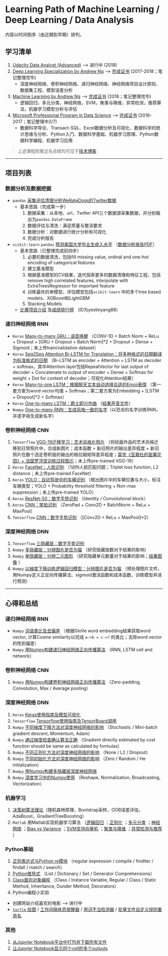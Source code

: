 # Learning Path of Machine Learning / Deep Learning / Data Analysis
内容以时间倒序（由近期到早期）排列。

## 学习清单

1. [Udacity Data Analyst (Advanced)](https://cn.udacity.com/course/data-analyst-nanodegree--nd002-cn-advanced) --> 进行中 (2018)
2. [Deep Learning Specialization by Andrew Ng](https://www.coursera.org/specializations/deep-learning) --> [完成证书](https://www.coursera.org/account/accomplishments/specialization/certificate/MAJJ6QCYCYTX)  (2017-2018；笔记整理完毕)
   - 深度神经网络、卷积神经网络、递归神经网络、神经网络项目设计原则、数据集工程、模型误差分析
3. [Machine Learning by Andrew Ng](https://www.coursera.org/learn/machine-learning/) --> [完成证书](https://www.coursera.org/account/accomplishments/certificate/A4DF5DYNZENU) (2018；笔记整理完毕)
   - 逻辑回归，多元分类，神经网络，SVM，聚类与降维，异常检测，推荐算法，机器学习模型分析与评估
4. [Microsoft Professional Program in Data Science](https://www.edx.org/microsoft-professional-program-data-science) --> [完成证书](https://academy.microsoft.com/en-us/certificates/7539ddd1-5a3a-4bfe-9c0b-a2ed2bb42b8f/) (2016-2017；笔记整理中2/7)
   - 数据科学导论、Transact-SQL、Excel数据分析及可视化、数据科学的统计思维与分析、Python入门、数据科学基础、机器学习原理、Python数据科学编程、机器学习应用

> 上述课程的笔记与总结均可见于[技术博客](https://yestinyang.github.io/) 

------

## 项目列表

### 数据分析及数据挖掘

- `pandas` [采集评估清理分析WeRateDogs的Twitter数据](https://github.com/YestinYang/Learning-Path/blob/master/Projects/WeRateDogs/wrangle_act.ipynb) 
  - 基本思路（完成第一步）
    1. 数据采集：从本地、url、Twitter API三个数据源采集数据，并分别输出为`pandas.DataFrame` 
    2. 数据评估与清洗：满足质量与整洁要求
    3. 数据分析：对数据进行统计分析和可视化
    4. 完成分析报告
- `scikit-learn` `pandas` [预测美国大学毕业生收入水平](https://github.com/YestinYang/Learning-Path/blob/master/Projects/MS_Predict%20Student%20Earnings/Predict_Student_Earnings.ipynb) （[数据分析报告PDF](https://github.com/YestinYang/Learning-Path/blob/master/Projects/MS_Predict%20Student%20Earnings/Analysis%20of%20Student%20Earnings.pdf)）
  - 基本思路（已整理完成前四步）
    1. 必要的数据清洗，包括fill missing value, ordinal and one-hot encoding of categorical features
    2. 建立基准模型
    3. 根据基准模型的CV结果，迭代探索更多的数据清理和特征工程，包括remove high correlated features, interpolate with ExtraTreesRegressor for important feature
    4. 训练最优的单模型，评估模型包括`scikit-learn` 中的多个tree based models、XGBoost和LightGBM
    5. Stacking Models
  - [比赛项目介绍](https://datasciencecapstone.org/competitions/2/student-earnings/page/6/) 及[成绩排行榜](https://datasciencecapstone.org/competitions/2/student-earnings/leaderboard/) （ID为yestinyang88）

### 递归神经网络 RNN

- `Keras` [Many-to-many GRU：语音唤醒](https://github.com/YestinYang/Learning-Path/blob/master/Projects/Trigger%20word%20detection/Trigger%20word%20detection%20-%20v1.ipynb)  （CONV-1D + Batch Norm + ReLu + Dropout + [GRU + Dropout + Batch Norm]*2 + Dropout + Dense + Sigmoid；未上传train/validation dataset）
- `Keras` [Seq2Seq Attention Bi-LSTM for Translation：将多种格式的日期翻译为标准格式的日期](https://github.com/YestinYang/Learning-Path/blob/master/Projects/Machine%20Translation/Neural%20machine%20translation%20with%20attention%20-%20v3.ipynb) （Bi-LSTM as encoder + Attention + LSTM as decoder + softmax，其中Attention layer包括RepeatVector for last output of decoder + Concatenate to output of encoder + Dense + Softmax for weight + Dot for context of decoder；可视化Attention结果）
- `Keras` [Many-to-one LSTM：根据聊天文本自动选择合适的Emoji表情](https://github.com/YestinYang/Learning-Path/blob/master/Projects/Emojify/Emojify%20-%20v2.ipynb) （第一套方案为word vector均值 + Softmax；第二套方案为Embedding + [LSTM + Dropout]*2 + Softmax）
- `Keras` [One-to-many LSTM：爵士即兴作曲](https://github.com/YestinYang/Studying-Machine-Deep-Learning/blob/master/Projects/Jazz%20improvisation%20with%20LSTM/Improvise%20a%20Jazz%20Solo%20with%20an%20LSTM%20Network%20-%20v3.ipynb) （[结果声音文件](https://raw.githubusercontent.com/YestinYang/Studying-Machine-Deep-Learning/master/Projects/Jazz%20improvisation%20with%20LSTM/data/30s_trained_model.mp3)）
- `Numpy` [One-to-many RNN：生成风格一致的名字](https://github.com/YestinYang/Studying-Machine-Deep-Learning/blob/master/Projects/Dinosaur%20Island%20--%20Character-level%20language%20model/Dinosaurus%20Island%20--%20Character%20level%20language%20model%20final%20-%20v3.ipynb)（以恐龙的名字训练RNN，并逐字母生成新名字）

### 卷积神经网络 CNN

1. `Tensorflow` [VGG-19迁移学习：艺术风格化照片](https://github.com/YestinYang/Studying-Machine-Deep-Learning/blob/master/Projects/Neural%20Style%20Transfer/Art%20Generation%20with%20Neural%20Style%20Transfer%20-%20v2.ipynb) （将绘画作品的艺术风格迁移到日常照片中，合成新图片；成本函数 = 新旧照片的输出差异程度 + 新旧照片在数个选定卷积层的输出的格拉姆矩阵差异程度；[莫奈《亚嘉杜的罂粟花田》+ 法国罗浮宫训练过程图示](https://raw.githubusercontent.com/YestinYang/Studying-Machine-Deep-Learning/master/img/Art_Transfer_Procedure.png)；未上传pre-trained VGG-19）
2. `Keras` [FaceNet：人脸识别](https://github.com/YestinYang/Studying-Machine-Deep-Learning/blob/master/Projects/Face%20Recognition/Face%20Recognition%20for%20the%20Happy%20House%20-%20v3.ipynb) （1对N人脸匹配问题；Triplet loss function, L2 distance；未上传pre-trained FaceNet）
3. `Keras` [YOLO：自动驾驶中的车辆识别](https://github.com/YestinYang/Studying-Machine-Deep-Learning/blob/master/Projects/Car%20detection%20for%20Autonomous%20Driving/Autonomous%20driving%20application%20-%20Car%20detection%20-%20v3.ipynb) （框出图片中的车辆位置与大小，标注车辆类型；YOLO + Probability threshold filtering + Non-max suppression；未上传pre-trained YOLO）
4. `Keras` [ResNet-50：数字手势识别](https://github.com/YestinYang/Studying-Machine-Deep-Learning/blob/master/Projects/ResNets/Residual%20Networks%20-%20v2.ipynb) （Identity / Convolutional block）
2. `Keras` [CNN：笑脸识别](https://github.com/YestinYang/Studying-Machine-Deep-Learning/blob/master/Projects/Keras%20for%20Happy%20Face/Keras%20-%20Tutorial%20-%20Happy%20House%20v2.ipynb) （ZeroPad + Conv2D + BatchNorm + ReLu + MaxPool）
3. `Tensorflow` [CNN：数字手势识别](https://github.com/YestinYang/Studying-Machine-Deep-Learning/blob/master/Projects/CNN%20for%20Signs/Convolution%20model%20-%20Application%20-%20v1.ipynb) （[Conv2D + ReLu + MaxPool]*2）

### 深度神经网络 DNN

1. `Tensorflow` [三隐藏层：数字手势识别](https://github.com/YestinYang/Studying-Machine-Deep-Learning/blob/master/Projects/Tensorflow%20for%20Signs/Tensorflow%20Tutorial.ipynb) 
2. `Numpy` [多隐藏层：分辨图片是否为猫](https://github.com/YestinYang/Studying-Machine-Deep-Learning/blob/master/Projects/Deep%20Neural%20Network%20Application_%20Image%20Classification/Deep%20Neural%20Network%20-%20Application%20v3.ipynb) （研究隐藏层数对于结果的影响）
3. `Numpy` [单隐藏层：分辨二元图形](https://github.com/YestinYang/Studying-Machine-Deep-Learning/blob/master/Projects/Planar%20data%20classification%20with%20one%20hidden%20layer/Planar%20data%20classification%20with%20one%20hidden%20layer%20v4.ipynb) （研究隐藏单元数量对于结果的影响；[结果图像](https://raw.githubusercontent.com/YestinYang/Studying-Machine-Deep-Learning/master/img/single_layer_NN.png) ）
4. `Numpy` [以梯度下降训练逻辑回归模型：分辨图片是否为猫](https://github.com/YestinYang/Studying-Machine-Deep-Learning/blob/master/Projects/Logistic%20Regression%20as%20a%20Neural%20Network/Logistic%20Regression%20with%20a%20Neural%20Network%20mindset%20v4.ipynb) （预处理图片文件，用Numpy定义正反向传播算法、sigmoid激活函数和成本函数，训练模型并进行预测）


------

## 心得和总结

### 递归神经网络 RNN

- `Numpy` [词语类比及去偏差](https://github.com/YestinYang/Learning-Path/blob/master/Deep%20Learning/Word%20Vector%20Representation/Operations%20on%20word%20vectors%20-%20v2.ipynb) （根据GloVe word embedding结果获取word vector, 计算Cosine similarity以完成 `a->b = c->?` 的类比；去除word vector的性别偏差）
- `Numpy` [用Numpy构建递归神经网络正向传播算法](https://github.com/YestinYang/Studying-Machine-Deep-Learning/blob/master/Deep%20Learning/Building%20a%20Recurrent%20Neural%20Network%20-%20Step%20by%20Step/Building%20a%20Recurrent%20Neural%20Network%20-%20Step%20by%20Step%20-%20v2.ipynb) （RNN, LSTM cell and network）

### 卷积神经网络 CNN

1. `Numpy` [用Numpy构建卷积神经网络正向传播算法](https://github.com/YestinYang/Studying-Machine-Deep-Learning/blob/master/Projects/CNN%20for%20Signs/Convolution%20model%20-%20Step%20by%20Step%20-%20v2.ipynb) （Zero-padding, Convolution, Max / Average pooling）

### 深度神经网络 DNN

1. `Keras` [Keras使用指南及模型可视化](https://github.com/YestinYang/Studying-Machine-Deep-Learning/blob/master/Deep%20Learning/Tensorflow_X_Keras_Building%20Blocks.ipynb) 
2. `Tensorflow` [Tensorflow使用指南及TensorBoard调用](https://github.com/YestinYang/Studying-Machine-Deep-Learning/blob/master/Deep%20Learning/Tensorflow_Building_Blocks.ipynb) 
3. `Numpy` [不同梯度下降方法对深度神经网络的影响](https://github.com/YestinYang/Learning-Path/blob/master/Deep%20Learning/Optimization%20Methods/Optimization%20methods.ipynb) （Stochastic / Mini-batch gradient descent, Momentum, Adam）
4. `Numpy` [通过梯度检查确认算法正确](https://github.com/YestinYang/Studying-Machine-Deep-Learning/blob/master/Deep%20Learning/Gradient%20Checking/Gradient%20Checking%20v1.ipynb) （Gradient directly estimated by cost function should be same as calculated by formulas）
5. `Numpy` [不同正则化方法对深度神经网络的影响](https://github.com/YestinYang/Studying-Machine-Deep-Learning/blob/master/Deep%20Learning/Regularization/Regularization.ipynb) （None / L2 / Dropout）
6. `Numpy` [不同初始化方法对深度神经网络的影响](https://github.com/YestinYang/Studying-Machine-Deep-Learning/blob/master/Deep%20Learning/Initialization/Initialization.ipynb) （Zero / Random / He initialization）
7. `Numpy` [用Numpy构建多隐藏层深度神经网络](https://github.com/YestinYang/Studying-Machine-Deep-Learning/blob/master/Deep%20Learning/Building%20your%20Deep%20Neural%20Network%20-%20Step%20by%20Step/Building%20your%20Deep%20Neural%20Network%20-%20Step%20by%20Step%20v5.ipynb) 
8. `Numpy` [深度学习中的Numpy使用](https://github.com/YestinYang/Studying-Machine-Deep-Learning/blob/master/Deep%20Learning/Python_Basics_with_Numpy/Python%20Basics%20With%20Numpy%20v3.ipynb) （Reshape, Normalization, Broadcasting, Vectorization）

### 机器学习

1. [决策树算法理论](https://github.com/YestinYang/Studying-Machine-Deep-Learning/blob/master/Machine%20Learning/Tree_Based_Algorithm_Related_Topics.ipynb)（随机森林原理，Bootstrap采样，OOB误差评估，AdaBoost，GradientTreeBoosting）
2. `Matlab` 用Matlab实现机器学习算法 （[逻辑回归](https://github.com/YestinYang/Learning-Path/tree/master/Machine%20Learning/matlab1-Logistic%20Regression) ；[正则化](https://github.com/YestinYang/Learning-Path/tree/master/Machine%20Learning/matlab2-Regularization) ；[多元分类](https://github.com/YestinYang/Learning-Path/tree/master/Machine%20Learning/matlab3-Multi-Class%20Classification) ；[神经网络](https://github.com/YestinYang/Learning-Path/tree/master/Machine%20Learning/matlab4-Neural%20Network) ；[Bias vs Variance](https://github.com/YestinYang/Learning-Path/tree/master/Machine%20Learning/matlab5-Bias%20and%20Variance) ；[SVM支持向量机](https://github.com/YestinYang/Learning-Path/tree/master/Machine%20Learning/matlab6-SVM) ；[聚类与降维](https://github.com/YestinYang/Learning-Path/tree/master/Machine%20Learning/matlab7-Unsupervised) ；[异常检测与推荐](https://github.com/YestinYang/Learning-Path/tree/master/Machine%20Learning/matlab8-Anomaly%20and%20Recommendation) ）

### Python基础

1. [正则表达式与Python re模块](https://github.com/YestinYang/Learning-Path/blob/master/Basic%20Python/Regex_and_Python_re.ipynb) （regular expression / compile / finditer / findall / match / search）
2. [Python推导式](https://github.com/YestinYang/Studying-Machine-Deep-Learning/blob/master/Basic%20Python/Python_Comprehensions.ipynb) （List / Dictionary / Set / Generator Comprehensions）
3. [Class面向对象编程](https://github.com/YestinYang/Studying-Machine-Deep-Learning/blob/master/Basic%20Python/Class_OOP.ipynb) （Class / Instance Variable, Regular / Class / Static Method, Inheritance, Dunder Method, Decorators）
4. Python编程小实验
  - 创建网站介绍喜欢的电影 --> 进行中
  - [`turtle` 绘图](https://github.com/YestinYang/Studying-Machine-Deep-Learning/blob/master/Basic%20Python/drawing_turtle.py) / [工作间隔休息提醒器](https://github.com/YestinYang/Studying-Machine-Deep-Learning/blob/master/Basic%20Python/take_break.py) / [用词不当检测器](https://github.com/YestinYang/Studying-Machine-Deep-Learning/blob/master/Basic%20Python/word_checker.py) / [批量文件自定义规则重命名](https://github.com/YestinYang/Studying-Machine-Deep-Learning/blob/master/Basic%20Python/rename.py)


### 其他

1. [从Jupyter Notebook平台中打包并下载所有文件](https://github.com/YestinYang/Studying-Machine-Deep-Learning/blob/master/Download_Files_Jupyter_Hub.ipynb) 
2. [让Jupyter Notebook显示同个cell的多个outputs](https://github.com/YestinYang/Studying-Machine-Deep-Learning/blob/master/Anaconda%20Related/ipython_config.py) 
